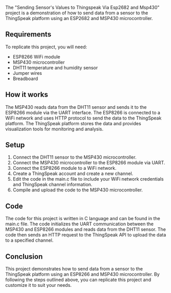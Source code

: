 The "Sending Sensor's Values to Thingspeak Via Esp2682 and Msp430" project is a demonstration of how to send data from a sensor to the ThingSpeak platform using an ESP2682 and MSP430 microcontroller.

## Requirements
To replicate this project, you will need:

- ESP8266 WiFi module
- MSP430 microcontroller
- DHT11 temperature and humidity sensor
- Jumper wires
- Breadboard
## How it works
The MSP430 reads data from the DHT11 sensor and sends it to the ESP8266 module via the UART interface. The ESP8266 is connected to a WiFi network and uses HTTP protocol to send the data to the ThingSpeak platform. The ThingSpeak platform stores the data and provides visualization tools for monitoring and analysis.
## Setup
1. Connect the DHT11 sensor to the MSP430 microcontroller.
2. Connect the MSP430 microcontroller to the ESP8266 module via UART.
3. Connect the ESP8266 module to a WiFi network.
4. Create a ThingSpeak account and create a new channel.
5. Edit the code in the main.c file to include your WiFi network credentials and ThingSpeak channel information.
6. Compile and upload the code to the MSP430 microcontroller.
## Code
The code for this project is written in C language and can be found in the main.c file. The code initializes the UART communication between the MSP430 and ESP8266 modules and reads data from the DHT11 sensor. The code then sends an HTTP request to the ThingSpeak API to upload the data to a specified channel.
## Conclusion
This project demonstrates how to send data from a sensor to the ThingSpeak platform using an ESP8266 and MSP430 microcontroller. By following the steps outlined above, you can replicate this project and customize it to suit your needs.
